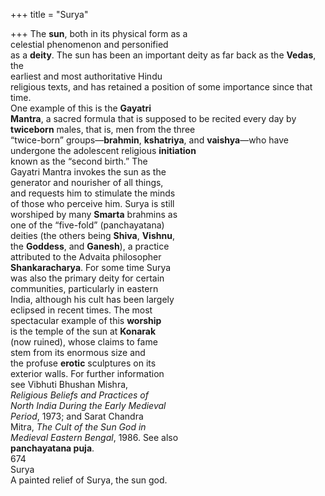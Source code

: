 +++
title = "Surya"

+++
The **sun**, both in its physical form as a  
celestial phenomenon and personified  
as a **deity**. The sun has been an important deity as far back as the **Vedas**, the  
earliest and most authoritative Hindu  
religious texts, and has retained a position of some importance since that time.  
One example of this is the **Gayatri**  
**Mantra**, a sacred formula that is supposed to be recited every day by **twiceborn** males, that is, men from the three  
“twice-born” groups—**brahmin**, **kshatriya**, and **vaishya**—who have undergone the adolescent religious **initiation**  
known as the “second birth.” The  
Gayatri Mantra invokes the sun as the  
generator and nourisher of all things,  
and requests him to stimulate the minds  
of those who perceive him. Surya is still  
worshiped by many **Smarta** brahmins as  
one of the “five-fold” (panchayatana)  
deities (the others being **Shiva**, **Vishnu**,  
the **Goddess**, and **Ganesh**), a practice  
attributed to the Advaita philosopher  
**Shankaracharya**. For some time Surya  
was also the primary deity for certain  
communities, particularly in eastern  
India, although his cult has been largely  
eclipsed in recent times. The most  
spectacular example of this **worship**  
is the temple of the sun at **Konarak**  
(now ruined), whose claims to fame  
stem from its enormous size and  
the profuse **erotic** sculptures on its  
exterior walls. For further information  
see Vibhuti Bhushan Mishra,  
*Religious Beliefs and Practices of*  
*North India During the Early Medieval*  
*Period*, 1973; and Sarat Chandra  
Mitra, *The Cult of the Sun God in*  
*Medieval Eastern Bengal*, 1986. See also  
**panchayatana puja**.  
674  
Surya  
A painted relief of Surya, the sun god.